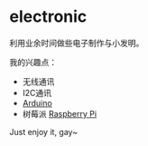 electronic
==========

利用业余时间做些电子制作与小发明。

我的兴趣点：
- 无线通讯
- I2C通讯
- [Arduino](http://www.arduino.cc/)
- 树莓派 [Raspberry Pi](http://www.raspberrypi.org/)

Just enjoy it, gay~
